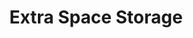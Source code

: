 ---
title: "Extra Space Storage"
url: /aurora/extra-space-storage-east-40th-avenue-8/
shop: storage rental
---